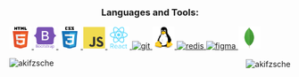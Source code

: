 


<!--<h1 align="center"> Hi there👋 I'm Akif. aka <a href="https://akifzsche.github.io/" target="_blank" >Akifzsche</a> </h1>

<div align="center">

<h2 align="center">Junior Frontend Developer</h2>
 
 🔭 I'm currently working on JavaScript Technologies </br>-->

<h3 align="center">Languages and Tools:</h3>
<p>
<a href="https://www.w3.org/html/" target="_blank"> <img src="https://raw.githubusercontent.com/devicons/devicon/master/icons/html5/html5-original-wordmark.svg" alt="html5" width="40" height="40"/> </a>
<a href="https://getbootstrap.com" target="_blank"> <img src="https://raw.githubusercontent.com/devicons/devicon/master/icons/bootstrap/bootstrap-plain-wordmark.svg" alt="bootstrap" width="40" height="40"/> </a>
<a href="https://www.w3schools.com/css/" target="_blank"> <img src="https://raw.githubusercontent.com/devicons/devicon/master/icons/css3/css3-original-wordmark.svg" alt="css3" width="40" height="40"/> </a>
<a href="https://developer.mozilla.org/en-US/docs/Web/JavaScript" target="_blank"> <img src="https://raw.githubusercontent.com/devicons/devicon/master/icons/javascript/javascript-original.svg" alt="javascript" width="40" height="40"/> </a>
<a href="https://reactjs.org/" target="_blank" rel="noreferrer"> <img src="https://raw.githubusercontent.com/devicons/devicon/master/icons/react/react-original-wordmark.svg" alt="react" width="40" height="40"/> </a>
<a href="https://git-scm.com/" target="_blank"> <img src="https://www.vectorlogo.zone/logos/git-scm/git-scm-icon.svg" alt="git" width="40" height="40"/> </a>
<a href="https://www.linux.org/" target="_blank"> <img src="https://raw.githubusercontent.com/devicons/devicon/master/icons/linux/linux-original.svg" alt="linux" width="40" height="40"/> </a>
 <a href="https://www.redis.io/" target="_blank"> <img src="https://www.vectorlogo.zone/logos/redis/redis-icon.svg" alt="redis" width="40" height="40"/> </a>
 <a href="https://www.figma.com/" target="_blank"> <img src="https://www.vectorlogo.zone/logos/figma/figma-icon.svg" alt="figma" width="40" height="40"/> </a> 
  <a href="https://www.mongodb.com/" target="_blank"> <img src="https://raw.githubusercontent.com/devicons/devicon/master/icons/mongodb/mongodb-original.svg" alt="mongodb" width="40" height="40"/> </a> 
<!-- <a href="https://vuejs.org/" target="_blank"> <img src="https://raw.githubusercontent.com/devicons/devicon/master/icons/vuejs/vuejs-original-wordmark.svg" alt="vuejs" width="40" height="40"/> </a> -->
</p>
</div>

<p><img align="left" src="https://github-readme-stats.vercel.app/api/top-langs?username=akifzsche&show_icons=true&theme=radical&locale=en&layout=compact" width="45%" alt="akifzsche" /></p>

<p align="right">&nbsp;<img align="center" src="https://github-readme-stats.vercel.app/api?username=akifzsche&show_icons=true&theme=dark&locale=en" alt="akifzsche" width="52%"/></p>



